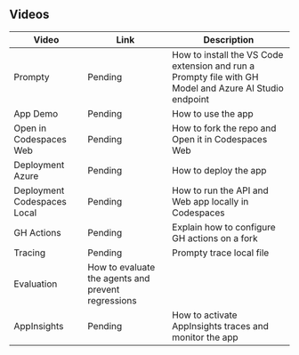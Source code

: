 ## Videos

| Video          | Link | Description |
|-------------------|----------------------------------|----------------------------------|
| Prompty       | Pending | How to install the VS Code extension and run a Prompty file with GH Model and Azure AI Studio endpoint |
| App Demo      | Pending | How to use the app |
| Open in Codespaces Web | Pending | How to fork the repo and Open it in Codespaces Web |
| Deployment Azure | Pending | How to deploy the app | 
| Deployment Codespaces Local | Pending | How to run the API and Web app locally in Codespaces | 
| GH Actions | Pending | Explain how to configure GH actions on a fork | 
| Tracing | Pending | Prompty trace local file |
| Evaluation | How to evaluate the agents and prevent regressions |
| AppInsights | Pending | How to activate AppInsights traces and monitor the app |
